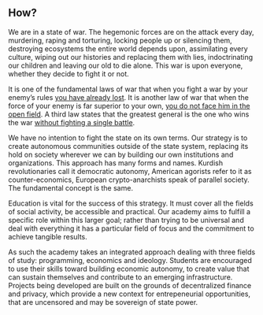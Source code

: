 ## How?

We are in a state of war. The hegemonic forces are on the attack every day, murdering, raping and torturing, locking people up or silencing them, destroying ecosystems the entire world depends upon, assimilating every culture, wiping out our histories and replacing them with lies, indoctrinating our children and leaving our old to die alone. This war is upon everyone, whether they decide to fight it or not.

It is one of the fundamental laws of war that when you fight a war by your enemy’s rules [you have already lost](https://suntzusaid.com/book/6/2). It is another law of war that when the force of your enemy is far superior to your own, [you do not face him in the open field](https://suntzusaid.com/book/3/9). A third law states that the greatest general is the one who wins the war [without fighting a single battle](https://suntzusaid.com/book/3/2).

We have no intention to fight the state on its own terms. Our strategy is to create autonomous communities outside of the state system, replacing its hold on society wherever we can by building our own institutions and organizations. This approach has many forms and names. Kurdish revolutionaries call it democratic autonomy, American agorists refer to it as counter-economics,  European crypto-anarchists speak of parallel society. The fundamental concept is the same.

Education is vital for the success of this strategy. It must cover all the fields of social activity, be accessible and practical. Our academy aims to fulfill a specific role within this larger goal; rather than trying to be universal and deal with everything it has a particular field of focus and the commitment to achieve tangible results.

As such the academy takes an integrated approach dealing with three fields of study: programming, economics and ideology. Students are encouraged to use their skills toward building economic autonomy, to create value that can sustain themselves and contribute to an emerging infrastructure. Projects being developed are built on the grounds of decentralized finance and privacy, which provide a new context for entrepeneurial opportunities, that are uncensored and may be sovereign of state power.

